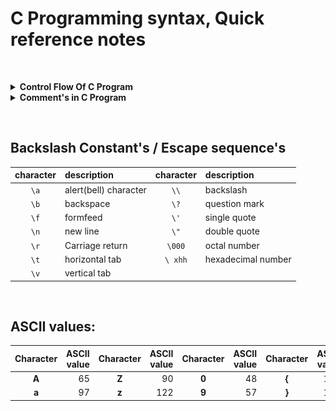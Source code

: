 # C Programming syntax, Quick reference notes 

&nbsp;

<!-- comment in C Program -->
<details>
 <summary><b>Control Flow Of C Program </b></summary>
 <div align="center">
 <img src="images/program_flow.png" width="600"><!-- ![image](images/program_flow.png) -->
 </div>
</details>

<!-- comment in C Program -->
<details>
 <summary><b>Comment's in C Program </b></summary>
<p>
 
  ```C
  // used for single line comment 
  ```
  ```C
  /* used for the
  multi - line comment */
  ```
 </p>
</details>

&nbsp;

## Backslash Constant's / Escape sequence's
| character | description           | character | description           | 
|:---:      |                   :---| :---:     |                   :---|
| ```\a```        | alert(bell) character | ```\\```        | backslash             |
| ```\b```        | backspace             | ```\?```        | question mark         |
| ```\f```        | formfeed              | ```\'```        | single quote          |
| ```\n```        | new line              | ```\"```        | double quote          |
| ```\r```        | Carriage return       | ```\000```      | octal number          |
| ```\t```        | horizontal tab        | ```\ xhh```     | hexadecimal number    |
| ```\v```        | vertical tab          |           |                       |


&nbsp;

## ASCII values:
| Character | ASCII value| Character | ASCII value| Character | ASCII value| Character | ASCII value|
| :---:     |  ---:      | :---:     |  ---:      | :---:     |  ---:      | :---:     |  ---:      |
| **A** | 65| **Z** |  90| **0** | 48| **{** | 123|
|**a** | 97| **z** | 122| **9** | 57| **}** |124|

&nbsp;
